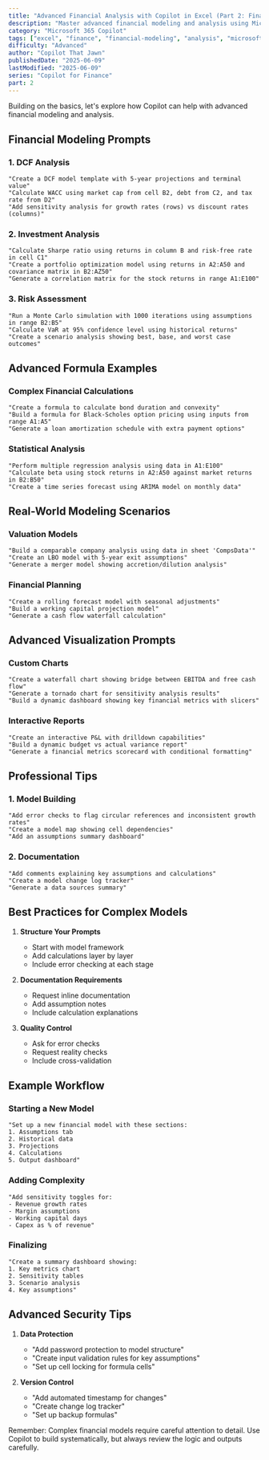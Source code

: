 ```yaml
---
title: "Advanced Financial Analysis with Copilot in Excel (Part 2: Financial Modeling)"
description: "Master advanced financial modeling and analysis using Microsoft Copilot in Excel with real-world examples"
category: "Microsoft 365 Copilot"
tags: ["excel", "finance", "financial-modeling", "analysis", "microsoft-365-copilot"]
difficulty: "Advanced"
author: "Copilot That Jawn"
publishedDate: "2025-06-09"
lastModified: "2025-06-09"
series: "Copilot for Finance"
part: 2
---
```


Building on the basics, let's explore how Copilot can help with advanced financial modeling and analysis.

## Financial Modeling Prompts

### 1. DCF Analysis
```excel-prompt
"Create a DCF model template with 5-year projections and terminal value"
"Calculate WACC using market cap from cell B2, debt from C2, and tax rate from D2"
"Add sensitivity analysis for growth rates (rows) vs discount rates (columns)"
```

### 2. Investment Analysis
```excel-prompt
"Calculate Sharpe ratio using returns in column B and risk-free rate in cell C1"
"Create a portfolio optimization model using returns in A2:A50 and covariance matrix in B2:AZ50"
"Generate a correlation matrix for the stock returns in range A1:E100"
```

### 3. Risk Assessment
```excel-prompt
"Run a Monte Carlo simulation with 1000 iterations using assumptions in range B2:B5"
"Calculate VaR at 95% confidence level using historical returns"
"Create a scenario analysis showing best, base, and worst case outcomes"
```

## Advanced Formula Examples

### Complex Financial Calculations
```excel-prompt
"Create a formula to calculate bond duration and convexity"
"Build a formula for Black-Scholes option pricing using inputs from range A1:A5"
"Generate a loan amortization schedule with extra payment options"
```

### Statistical Analysis
```excel-prompt
"Perform multiple regression analysis using data in A1:E100"
"Calculate beta using stock returns in A2:A50 against market returns in B2:B50"
"Create a time series forecast using ARIMA model on monthly data"
```

## Real-World Modeling Scenarios

### Valuation Models
```excel-prompt
"Build a comparable company analysis using data in sheet 'CompsData'"
"Create an LBO model with 5-year exit assumptions"
"Generate a merger model showing accretion/dilution analysis"
```

### Financial Planning
```excel-prompt
"Create a rolling forecast model with seasonal adjustments"
"Build a working capital projection model"
"Generate a cash flow waterfall calculation"
```

## Advanced Visualization Prompts

### Custom Charts
```excel-prompt
"Create a waterfall chart showing bridge between EBITDA and free cash flow"
"Generate a tornado chart for sensitivity analysis results"
"Build a dynamic dashboard showing key financial metrics with slicers"
```

### Interactive Reports
```excel-prompt
"Create an interactive P&L with drilldown capabilities"
"Build a dynamic budget vs actual variance report"
"Generate a financial metrics scorecard with conditional formatting"
```

## Professional Tips

### 1. Model Building
```excel-prompt
"Add error checks to flag circular references and inconsistent growth rates"
"Create a model map showing cell dependencies"
"Add an assumptions summary dashboard"
```

### 2. Documentation
```excel-prompt
"Add comments explaining key assumptions and calculations"
"Create a model change log tracker"
"Generate a data sources summary"
```

## Best Practices for Complex Models

1. **Structure Your Prompts**
   - Start with model framework
   - Add calculations layer by layer
   - Include error checking at each stage

2. **Documentation Requirements**
   - Request inline documentation
   - Add assumption notes
   - Include calculation explanations

3. **Quality Control**
   - Ask for error checks
   - Request reality checks
   - Include cross-validation

## Example Workflow

### Starting a New Model
```excel-prompt
"Set up a new financial model with these sections:
1. Assumptions tab
2. Historical data
3. Projections
4. Calculations
5. Output dashboard"
```

### Adding Complexity
```excel-prompt
"Add sensitivity toggles for:
- Revenue growth rates
- Margin assumptions
- Working capital days
- Capex as % of revenue"
```

### Finalizing
```excel-prompt
"Create a summary dashboard showing:
1. Key metrics chart
2. Sensitivity tables
3. Scenario analysis
4. Key assumptions"
```

## Advanced Security Tips

1. **Data Protection**
   - "Add password protection to model structure"
   - "Create input validation rules for key assumptions"
   - "Set up cell locking for formula cells"

2. **Version Control**
   - "Add automated timestamp for changes"
   - "Create change log tracker"
   - "Set up backup formulas"

Remember: Complex financial models require careful attention to detail. Use Copilot to build systematically, but always review the logic and outputs carefully.
